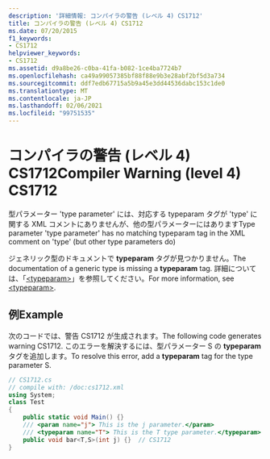 ```yaml
---
description: '詳細情報: コンパイラの警告 (レベル 4) CS1712'
title: コンパイラの警告 (レベル 4) CS1712
ms.date: 07/20/2015
f1_keywords:
- CS1712
helpviewer_keywords:
- CS1712
ms.assetid: d9a8be26-c0ba-41fa-b082-1ce4ba7724b7
ms.openlocfilehash: ca49a99057385bf88f88e9b3e28abf2bf5d3a734
ms.sourcegitcommit: ddf7edb67715a5b9a45e3dd44536dabc153c1de0
ms.translationtype: MT
ms.contentlocale: ja-JP
ms.lasthandoff: 02/06/2021
ms.locfileid: "99751535"
---
```

# <a name="compiler-warning-level-4-cs1712"></a><span data-ttu-id="b9ad7-103">コンパイラの警告 (レベル 4) CS1712</span><span class="sxs-lookup"><span data-stu-id="b9ad7-103">Compiler Warning (level 4) CS1712</span></span>

<span data-ttu-id="b9ad7-104">型パラメーター 'type parameter' には、対応する typeparam タグが 'type' に関する XML コメントにありませんが、他の型パラメーターにはあります</span><span class="sxs-lookup"><span data-stu-id="b9ad7-104">Type parameter 'type parameter' has no matching typeparam tag in the XML comment on 'type' (but other type parameters do)</span></span>  
  
 <span data-ttu-id="b9ad7-105">ジェネリック型のドキュメントで **typeparam** タグが見つかりません。</span><span class="sxs-lookup"><span data-stu-id="b9ad7-105">The documentation of a generic type is missing a **typeparam** tag.</span></span> <span data-ttu-id="b9ad7-106">詳細については、「[\<typeparam>](../programming-guide/xmldoc/typeparam.md)」を参照してください。</span><span class="sxs-lookup"><span data-stu-id="b9ad7-106">For more information, see [\<typeparam>](../programming-guide/xmldoc/typeparam.md).</span></span>  
  
## <a name="example"></a><span data-ttu-id="b9ad7-107">例</span><span class="sxs-lookup"><span data-stu-id="b9ad7-107">Example</span></span>  

 <span data-ttu-id="b9ad7-108">次のコードでは、警告 CS1712 が生成されます。</span><span class="sxs-lookup"><span data-stu-id="b9ad7-108">The following code generates warning CS1712.</span></span> <span data-ttu-id="b9ad7-109">このエラーを解決するには、型パラメーター S の **typeparam** タグを追加します。</span><span class="sxs-lookup"><span data-stu-id="b9ad7-109">To resolve this error, add a **typeparam** tag for the type parameter S.</span></span>  
  
```csharp  
// CS1712.cs  
// compile with: /doc:cs1712.xml  
using System;  
class Test  
{  
    public static void Main() {}  
    /// <param name="j"> This is the j parameter.</param>  
    /// <typeparam name="T"> This is the T type parameter.</typeparam>  
    public void bar<T,S>(int j) {}  // CS1712  
}  
```
